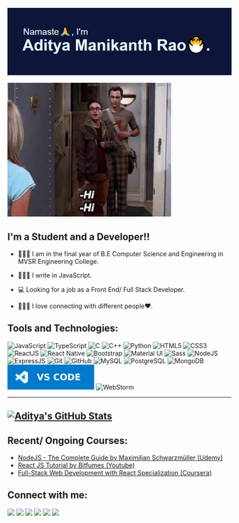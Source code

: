 ![Aditya](./assets/img/aditya.png)

<img src="./assets/gif/BBT.gif" alt="Big Bang Theory Giffy" height="300px">

## I'm a Student and a Developer!!

- 👨🏼‍🎓 I am in the final year of B.E Computer Science and Engineering in MVSR Engineering College.

- 👨🏽‍💻 I write in JavaScript.

- 💻 Looking for a job as a Front End/ Full Stack Developer.

- 🧑‍🤝‍🧑 I love connecting with different people❤️.

<!-- -💬 I speak Telugu, Hindi and English -->

## Tools and Technologies:

![JavaScript](https://img.shields.io/badge/javascript%20-%23323330.svg?&style=for-the-badge&logo=javascript&logoColor=%23F7DF1E)
![TypeScript](https://img.shields.io/badge/typescript%20-%23007ACC.svg?&style=for-the-badge&logo=typescript&logoColor=white)
![C](https://img.shields.io/badge/c%20-%2300599C.svg?&style=for-the-badge&logo=c&logoColor=white)
![C++](https://img.shields.io/badge/c++%20-%2300599C.svg?&style=for-the-badge&logo=c%2B%2B&ogoColor=white)
![Python](https://img.shields.io/badge/python%20-%2314354C.svg?&style=for-the-badge&logo=python&logoColor=white)
![HTML5](https://img.shields.io/badge/html5%20-%23E34F26.svg?&style=for-the-badge&logo=html5&logoColor=white)
![CSS3](https://img.shields.io/badge/css3%20-%231572B6.svg?&style=for-the-badge&logo=css3&logoColor=white)
![ReactJS](https://img.shields.io/badge/react.js%20-%2320232a.svg?&style=for-the-badge&logo=react&logoColor=%2361DAFB)
![React Native](https://img.shields.io/badge/react_native%20-%2320232a.svg?&style=for-the-badge&logo=react&logoColor=%2361DAFB)
![Bootstrap](https://img.shields.io/badge/bootstrap%20-%23563D7C.svg?&style=for-the-badge&logo=bootstrap&logoColor=white)
![Material UI](https://img.shields.io/badge/material%20ui%20-%230081CB.svg?&style=for-the-badge&logo=material-ui&logoColor=white)
![Sass](https://img.shields.io/badge/SASS%20-hotpink.svg?&style=for-the-badge&logo=SASS&logoColor=white)
![NodeJS](https://img.shields.io/badge/node.js%20-%2343853D.svg?&style=for-the-badge&logo=node.js&logoColor=white)
![ExpressJS](https://img.shields.io/badge/express.js%20-%23404d59.svg?&style=for-the-badge)
![Git](https://img.shields.io/badge/git%20-%23F05033.svg?&style=for-the-badge&logo=git&logoColor=white)
![GitHub](https://img.shields.io/badge/github%20-%23121011.svg?&style=for-the-badge&logo=github&logoColor=white)
![MySQL](https://img.shields.io/badge/mysql-%2300f.svg?&style=for-the-badge&logo=mysql&logoColor=white)
![PostgreSQL](https://img.shields.io/badge/postgres-%23316192.svg?&style=for-the-badge&logo=postgresql&logoColor=white)
![MongoDB](https://img.shields.io/badge/MongoDB-%234ea94b.svg?&style=for-the-badge&logo=mongodb&logoColor=white)
![VS Code](./assets/img/VSCode.svg)
![WebStorm](https://img.shields.io/badge/WebStorm-000000?style=for-the-badge&logo=WebStorm&logoColor=white)

---

[![Aditya's GitHub Stats](https://github-readme-stats.vercel.app/api?username=AdityaManikanth2810&show_icons=true&title_color=22d1ee&bg_color=0e153a&text_color=e2f3f5&icon_color=22d1ee)](https://github.com/AdityaManikanth2810?tab=repositories)
---

## Recent/ Ongoing Courses:

- [NodeJS - The Complete Guide by Maximilian Schwarzmüller (Udemy)][nodejs-udemy]
- [React JS Tutorial by Bitfumes (Youtube)][react-youtube]
- [Full-Stack Web Development with React Specialization (Coursera)][react-fullstack-coursera]

## Connect with me:

[<img src="https://img.shields.io/badge/gmail-D14836?style=for-the-badge&logo=gmail&logoColor=white"/>][gmail-id]
[<img src="https://img.shields.io/badge/linkedin%20-%230077B5.svg?&style=for-the-badge&logo=linkedin&logoColor=white"/>][linkedin-link]
[<img src="https://img.shields.io/badge/twitter%20-%231DA1F2.svg?&style=for-the-badge&logo=Twitter&logoColor=white"/>][twitter-link]
[<img src="https://img.shields.io/badge/instagram%20-%23E4405F.svg?&style=for-the-badge&logo=Instagram&logoColor=white"/>][instagram-link]
[<img src="https://img.shields.io/badge/geeksforgeeks-5FB709?style=for-the-badge&logo=GeeksForGeeks&logoColor=white">][gfg-link]
[<img src="https://img.shields.io/badge/hackerank-2EC866?style=for-the-badge&logo=HackerRank&logoColor=white">][hackerank-link]

[nodejs-udemy]: https://www.udemy.com/course/nodejs-the-complete-guide/
[react-youtube]: https://www.youtube.com/watch?v=I6tbhNUU96Y&t=15817s&ab_channel=Bitfumes
[react-fullstack-coursera]: https://www.coursera.org/specializations/full-stack-react
[gmail-id]: mailto:adityamanikanthrao@gmail.com
[instagram-link]: https://www.instagram.com/aditya_theawsm1/
[twitter-link]: https://twitter.com/rao_manikanth
[linkedin-link]: https://www.linkedin.com/in/aditya-manikanth-rao-11874819a/
[gfg-link]: https://auth.geeksforgeeks.org/user/freak2810/practice/
[hackerank-link]: https://www.hackerrank.com/adityamanikanth
